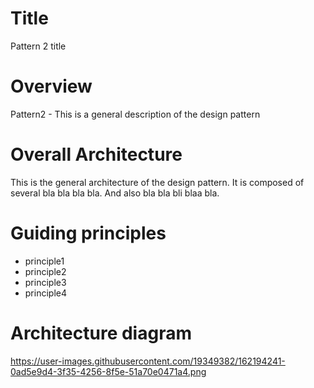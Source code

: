 # Title
Pattern 2 title

# Overview
Pattern2 - This is a general description of the design pattern

# Overall Architecture

This is the general architecture of the design pattern.
It is composed of several bla bla bla bla. And also bla bla bli blaa bla.


# Guiding principles

- principle1
- principle2
- principle3
- principle4

# Architecture diagram

https://user-images.githubusercontent.com/19349382/162194241-0ad5e9d4-3f35-4256-8f5e-51a70e0471a4.png
